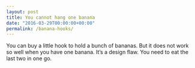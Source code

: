 ```yaml
---
layout: post
title: You cannot hang one banana
date: "2016-03-29T00:00:00+00:00"
permalink: /banana-hooks/
---
```


You can buy a little hook to hold a bunch of bananas. But it does not work so well when you have one banana. It’s a design flaw. You need to eat the last two in one go.
